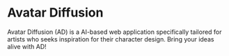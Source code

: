 # Avatar Diffusion
Avatar Diffusion (AD) is a AI-based web application specifically tailored for artists who seeks inspiration for their character design. Bring your ideas alive with AD!
